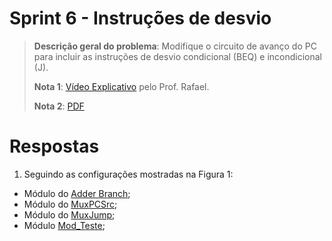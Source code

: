# Sprint 6 - Instruções de desvio

> **Descrição geral do problema**: Modifique o circuito de avanço do PC para incluir as instruções de desvio
condicional (BEQ) e incondicional (J).
> 
> **Nota 1**: [Vídeo Explicativo](https://www.youtube.com/watch?v=O593XZox_K0) pelo Prof. Rafael.
> 
> **Nota 2**: [PDF](https://github.com/NibiruFT/CPU-MIPS/blob/main/Sprint%207/images/Sprint7%20-%20Desvios%20-%20CPU%20MIPS.pdf)

# Respostas

1. Seguindo as configurações mostradas na Figura 1:
  - Módulo do [Adder Branch](https://github.com/NibiruFT/CPU-MIPS/blob/main/Sprint%207/respostas/Adder_Branch.v);
  - Módulo do [MuxPCSrc](https://github.com/NibiruFT/CPU-MIPS/blob/main/Sprint%207/respostas/MuxPCSrc.v);
  - Módulo do [MuxJump](https://github.com/NibiruFT/CPU-MIPS/blob/main/Sprint%207/respostas/MuxJump.v);
  - Módulo [Mod_Teste](https://github.com/NibiruFT/CPU-MIPS/blob/main/Sprint%207/respostas/Mod_Teste.v);
